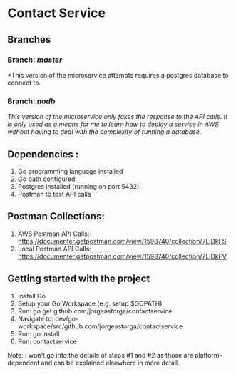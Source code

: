 # Contact Service

## Branches

### Branch: *master*
*This version of the microservice attempts requires a postgres database to connect to.

### Branch: *nodb*
*This version of the microservice only fakes the response to the API calls. 
It is only used as a means for me to learn how to deploy a service in AWS 
without having to deal with the complexity of running a database.* 



## Dependencies :
1. Go programming language installed
2. Go path configured
3. Postgres installed (running on port 5432)
4. Postman to test API calls

## Postman Collections:
1. AWS Postman API Calls: https://documenter.getpostman.com/view/1598740/collection/7LjDkFS
2. Local Postman API Calls: https://documenter.getpostman.com/view/1598740/collection/7LjDkFV


## Getting started with the project
1. Install Go
2. Setup your Go Workspace (e.g. setup $GOPATH)
3. Run: go get github.com/jorgeastorga/contactservice
4. Navigate to: dev/go-workspace/src/github.com/jorgeastorga/contactservice
5. Run: go install
6. Run: contactservice

Note: I won't go into the details of steps #1 and #2 as those are platform-dependent and can be explained elsewhere in more detail.


